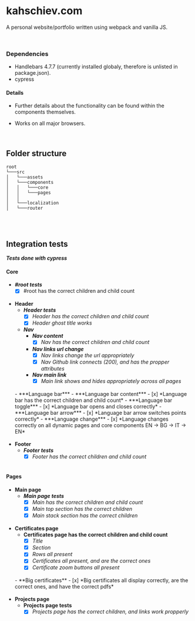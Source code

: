 # kahschiev.com

A personal website/portfolio written using webpack and vanilla JS.

<br>

### Dependencies
- Handlebars 4.7.7 (currently installed globaly, therefore is unlisted in package.json).
- cypress

#### Details
- Further details about the functionality can be found within the components themselves.

- Works on all major browsers.

</br>

## Folder structure
```
root
└───src
│   └───assets
│   └───components
│   │   └───core
│   │   └───pages
│   │   
│   └───localization
│   └───router
```

</br></br>

## Integration tests
***Tests done with cypress***
</br>

#### Core
- ***#root tests***
    - [x] #root has the correct children and child count
    </br></br>
- **Header**
    - ***Header tests***
        - [x] *Header has the correct children and child count*
        - [x] *Header ghost title works*

    - ***Nav***
        - ***Nav content***
            - [x] *Nav has the correct children and child count*
        - ***Nav links url change***
            - [x] *Nav links change the url appropriately*
            - [x] *Nav Github link connects (200), and has the propper attributes*
        - ***Nav main link***
            - [x] *Main link shows and hides appropriately across all pages*
    </br>
    - ***Language bar***
        - ***Language bar content***
            - [x] *Language bar has the correct children and child count*
        - ***Language bar toggle***
            - [x] *Language bar opens and closes correctly*
        - ***Language bar arrow***
            - [x] *Language bar arrow switches points correctly*
        - ***Language change***
            - [x] *Language changes correctly on all dynamic pages and core components EN -> BG -> IT -> EN*
    </br></br>
- **Footer**
    - ***Footer tests***
        - [x] *Footer has the correct children and child count*
</br></br>

#### Pages
- **Main page**
    - ***Main page tests***
        - [x] *Main has the correct children and child count*
        - [x] *Main top section has the correct children*
        - [x] *Main stack section has the correct children*
    </br></br>
- **Certificates page**
    - **Certificates page has the correct children and child count**
        - [x] *Title*
        - [x] *Section*
        - [x] *Rows all present*
        - [x] *Certificates all present, and are the correct ones*
        - [x] *Certificate zoom buttons all present*
    </br>
    - **Big certificates**
        - [x] *Big certificates all display correctly, are the correct ones, and have the correct pdfs*
    </br></br>
- **Projects page**
    - **Projects page tests**
        - [x] *Projects page has the correct children, and links work propperly*